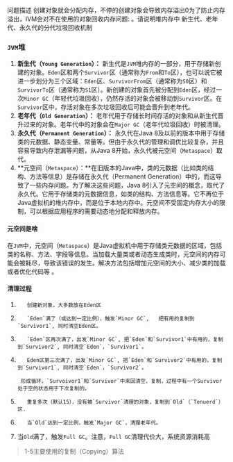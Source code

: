 问题描述
创建对象就会分配内存，不停的创建对象会导致内存溢出0为了防止内存溢出，IVM会对不在使用的对象回收内存问题:
。请说明堆内存中 新生代、老年代、永久代的分代垃圾回收机制

### `JVM`堆

1. **新生代（`Young Generation`）：** 新生代是`JVM`堆内存的一部分，用于存储新创建的对象。`Eden`区和两个`Survivor`区（通常称为`From`和`To`区），也可以说它被进一步划分为三个区域：`Eden`区、`SurvivorFrom`区（通常称为`S0`区）和`SurvivorTo`区（通常称为`S1`区）。新创建的对象首先被分配到`Eden`区，经过一次`Minor GC`（年轻代垃圾回收），仍然存活的对象会被移动到`Survivor`区。在`Survivor`区中，存活对象在多次垃圾回收后可能会晋升到老年代。
2. **老年代（`Old Generation`）：** 老年代用于存储长时间存活的对象和从新生代晋升过来的对象。老年代中的对象会在`Major GC`（老年代垃圾回收）时被清理。
3. **永久代（`Permanent Generation`）：** 永久代在Java 8及以前的版本中用于存储类的元数据、静态变量、常量等。但由于永久代的管理和调优比较复杂，并且容易导致内存泄漏等问题，从Java 8开始，永久代被元空间（`Metaspace`）取代。
4. **元空间（`Metaspace`）：**在旧版本的Java中，类的元数据（比如类的结构、方法等信息）是存储在永久代（Permanent Generation）中的，而这导致了一些内存问题。为了解决这些问题，Java 8引入了元空间的概念，取代了永久代。它用于存储类的元数据信息，如类的结构、方法信息等。它不再位于Java虚拟机的堆内存中，而是位于本地内存中。元空间不受固定内存大小的限制，可以根据应用程序的需要动态地分配和释放内存。

#### 元空间是啥

在`JVM`中，元空间（`Metaspace`）是Java虚拟机中用于存储类元数据的区域，包括类的名称、方法、字段等信息。当加载大量类或者动态生成类时，元空间的内存可能会被耗尽，导致该错误的发生。解决方法包括增加元空间的大小、减少类的加载或者优化代码等  。

#### 清理过程

1.        创建新对象，大多数放在Eden区

2.        `Eden`满了（或达到一定比例），触发`Minor GC`,   把有用的复制到`Survivor1`, 同时清空Eden区。

3.        `Eden`区再次满了，出发`Minor GC`, 把`Eden`和`Survivor1`中有用的，复制到`Survivor2`, 同时清空`Eden`，`Survivor1`。

4.        Eden区第三次满了，出发`Minor GC`, 把`Eden`和`Survivor2`中有用的，复制到`Survivor1`, 同时清空`Eden`，`Survivor2`。

        形成循环，`Survoivor1`和`Survivor`中来回清空、复制，过程中有一个Survivor处于空的状态用于下次复制的。

5.        重复多次（默认15），没有被`Survivor`清理的对象，复制到`Old`（`Tenuerd`）区.

6.        当`Old`达到一定比例，触发`Major GC`，清理老年代。        

7. 当`Old`满了，触发`Full GC`。注意，`Full GC`清理代价大，系统资源消耗高

> 1-5主要使用的复制（Copying）算法